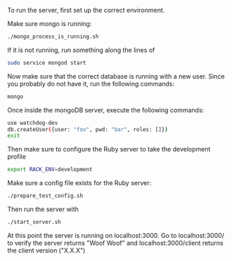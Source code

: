 To run the server, first set up the correct environment.

Make sure mongo is running:

```bash
./mongo_process_is_running.sh
```
If it is not running, run something along the lines of

```bash
sudo service mongod start
```

Now make sure that the correct database is running with a new user.
Since you probably do not have it, run the following commands:

```bash
mongo
```
Once inside the mongoDB server, execute the following commands:

```bash
use watchdog-dev
db.createUser({user: "foo", pwd: "bar", roles: []})
exit
```

Then make sure to configure the Ruby server to take the development profile

```bash
export RACK_ENV=development
```

Make sure a config file exists for the Ruby server:

```bash
./prepare_test_config.sh
```

Then run the server with

```bash
./start_server.sh
```

At this point the server is running on localhost:3000.
Go to localhost:3000/ to verify the server returns "Woof Woof" and localhost:3000/client returns the client version ("X.X.X")
